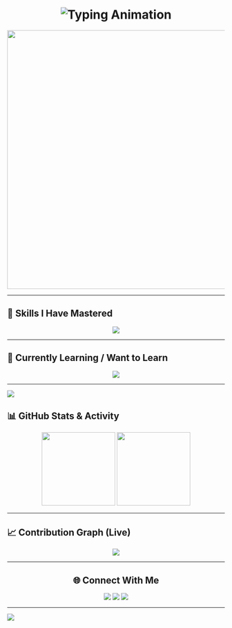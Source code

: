 <!-- 🔥 Futuristic Typing Animation Intro -->
<h1 align="center">
  <img src="https://readme-typing-svg.herokuapp.com?font=Orbitron&size=35&duration=3000&pause=1000&color=00F7FF&center=true&vCenter=true&width=750&lines=Hey+there+%F0%9F%91%8B;I'm+Ritam+%28or+Rit%29;A+Commerce+Student+Who+Loves+to+Code;BBA+Finance+%7C+Tech+Enthusiast;Future+AI+%26+ML+Pro" alt="Typing Animation" />
</h1>

<!-- 🌌 Futuristic GIF Banner -->
<p align="center">
  <img src="https://i.giphy.com/media/f3iwJFOVOwuy7K6FFw/giphy.gif" width="600" />
</p>

---

## 🧠 Skills I Have Mastered
<p align="center">
  <img src="https://skillicons.dev/icons?i=java,js,html,css,python" />
</p>

---

## 🚀 Currently Learning / Want to Learn
<p align="center">
  <img src="https://skillicons.dev/icons?i=react,nextjs,nodejs,django,pytorch,tensorflow" />
</p>

---

<!-- 💠 Neon Divider -->
<img src="https://capsule-render.vercel.app/api?type=rect&color=00f7ff&height=3&section=header" />

## 📊 GitHub Stats & Activity
<p align="center">
  <img src="https://github-readme-stats.vercel.app/api?username=Coder-Ritam&show_icons=true&theme=radical&hide_border=true" height="170px"/>
  <img src="https://github-readme-streak-stats.herokuapp.com/?user=Coder-Ritam&theme=radical&hide_border=true" height="170px"/>
</p>

---

## 📈 Contribution Graph (Live)
<p align="center">
  <img src="https://github-readme-activity-graph.vercel.app/graph?username=Coder-RitamE&bg_color=000000&color=00f7ff&line=00f7ff&point=ffffff&area=true&hide_border=true" />
</p>

---

<!-- 🌐 Connect -->
<h2 align="center">🌐 Connect With Me</h2>
<p align="center">
  <a href="https://linkedin.com/in/YOUR_LINKEDIN" target="_blank"><img src="https://img.shields.io/badge/LinkedIn-0A66C2?logo=linkedin&logoColor=white" /></a>
  <a href="mailto:chai.aur.ritam@gmail.com"><img src="https://img.shields.io/badge/Gmail-EA4335?logo=gmail&logoColor=white" /></a>
  <a href="https://discord.com/@._ritam_." target="_blank"><img src="https://img.shields.io/badge/Twitter-1DA1F2?logo=twitter&logoColor=white" /></a>
</p>

---

<!-- 🌊 Futuristic Wave Footer -->
<img src="https://capsule-render.vercel.app/api?type=waving&color=00f7ff&height=120&section=footer" />

